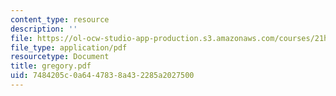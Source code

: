 ```yaml
---
content_type: resource
description: ''
file: https://ol-ocw-studio-app-production.s3.amazonaws.com/courses/21h-411-history-of-western-thought-500-1300-fall-2004/7484205c0a6447838a432285a2027500_gregory.pdf
file_type: application/pdf
resourcetype: Document
title: gregory.pdf
uid: 7484205c-0a64-4783-8a43-2285a2027500
---
```

